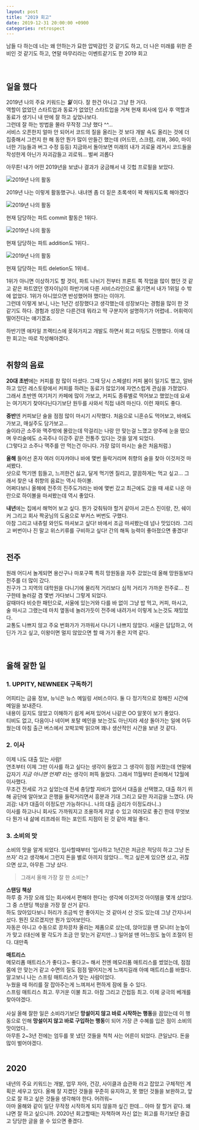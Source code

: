 ```yaml
---
layout: post
title: "2019 회고"
date: 2019-12-31 20:00:00 +0900
categories: retrospect
---
```


남들 다 하는데 너는 왜 안하는가 묘한 압박감인 것 같기도 하고, 더 나은 미래를 위한 준비인 것 같기도 하고, 연말 마무리라는 이벤트같기도 한 2019 회고
<br/>
<br/>
<br/>

## 일을 했다

2019년 나의 주요 키워드는 **_일_** 이다. 잘 한건 아니고 그냥 한 거다.  
역할이 없었던 스타트업과 동료가 없었던 스타트업을 거쳐 현재 회사에 입사 후 역할과 동료가 생기니 내 딴에 잘 하고 싶었나보다.  
그런데 잘 하는 방법을 몰라 무작정 그냥 했다 ^^...  
서비스 오픈한지 얼마 안 되어서 코드의 질을 올리는 것 보다 개발 속도 올리는 것에 더 집중해서 그런지 한 해 동안 뭔가 많이 만들긴 했는데 (어드민, 스크럼, 리뷰, 360, 마이너한 기능들과 버그 수정 등등) 지금와서 돌아보면 미래의 내가 괴로울 레거시 코드들을 작성한게 아닌가 자괴감들고 괴로워... 벌써 괴롭다

아무튼! 내가 어떤 2019년을 보냈나 결과가 궁금해서 내 깃헙 프로필을 보았다.

![2019년 나의 활동](/assets/2019-all-commit.png)

2019년 나는 이렇게 활동했구나. 내녀엔 좀 더 짙은 초록색이 꽉 채워지도록 해야겠다

![2019년 나의 활동](/assets/2019-ppfront-commit.png)

현재 담당하는 파트 commit 활동은 1위다.

![2019년 나의 활동](/assets/2019-ppfront-addition.png)

현재 담당하는 파트 addition도 1위다..

![2019년 나의 활동](/assets/2019-ppfront-deletion.png)

현재 담당하는 파트 deletion도 1위네..

1위가 아니면 이상하기도 할 것이, 파트 나뉘기 전부터 프론트 쪽 작업을 많이 했던 것 같고 같은 파트였던 영자이님이 하반기에 다른 서비스라인으로 옮기면서 내가 1위일 수 밖에 없었다. 1위가 아니었으면 반성했어야 했다는 이야기.  
그런데 이렇게 보니, 나는 1년간 성장했다고 생각했는데 성장보다는 경험을 많이 한 것 같기도 하다. 경험과 성장은 다른건데 뭐라고 딱 구분지어 설명하기가 어렵네.. 어휘력이 떨어진다는 얘기겠죠.

하반기엔 애자일 프랙티스에 꽂혀가지고 개발도 하면서 회고 미팅도 진행했다. 이에 대한 회고는 따로 작성해야겠다.
<br/>
<br/>

## 취향의 음료

**20대 초반**에는 커피를 참 많이 마셨다. 그때 당시 스페셜티 커피 붐이 일기도 했고, 알바하고 있던 레스토랑에서 커피를 하려는 동료가 많았기에 자연스럽게 관심을 가졌었다. 그래서 초반엔 여기저기 카페에 많이 가보고, 커피도 종류별로 먹어보고 했었는데 요새는 여기저기 찾아다닌다기보단 원두를 사와서 직접 내려 마신다. 이런 재미도 좋다.

**중반**엔 커피보단 술을 점점 많이 마시기 시작했다. 처음으로 니혼슈도 먹어보고, 바에도 가보고, 매실주도 담가보고…  
술이라곤 소주와 맥주밖에 몰랐는데 막걸리는 나랑 안 맞는걸 느꼈고 양주에 눈을 떴으며 우리술에도 소곡주나 이강주 같은 전통주 있다는 것을 알게 되었다.  
(그렇다고 소주나 맥주를 안 먹는건 아니다. 가장 많이 마시는 술은 처음처럼.)

**올해** 들어선 혼자 여러 이자캬야나 바에 몇번 들락거리며 취향의 술을 찾아 이것저것 마셔봤다.  
샷으로 먹기엔 힘들고, 느끼한건 싫고, 달게 먹기엔 질리고, 깔끔하게는 먹고 싶고… 그래서 찾은 내 취향의 음료는 역시 하이볼.  
어쩌다보니 올해에 전주의 진주도가라는 바에 몇번 갔고 최근에도 갔을 때 새로 나온 아란으로 하이볼을 마셔봤는데 역시 좋았다.

**내년**에는 집에서 해먹어 보고 싶다. 뭔가 갖춰둬야 할거 같아서 고든스 진이랑, 잔, 쉐이커 그리고 회사 짝궁님의 도움으로 부커스 버번도 구했다.  
아참 그리고 내츄럴 와인도 마셔보고 싶다! 바에서 조금 마셔봤는데 넘나 맛있더라. 그리고 버번이나 진 말고 위스키류를 구비하고 싶다! 간의 해독 능력이 좋아졌으면 좋겠다!
<br/>
<br/>

## 전주

원래 어디서 놀게되면 용산구나 마포구쪽 특히 망원동을 자주 갔었는데 올해 망원동보다 전주를 더 많이 갔다.  
친구가 그 지역의 대학원을 다니기에 물리적 거리보다 심적 거리가 가까운 전주로... 친구한테 놀러갈 겸 몇번 가다보니 그렇게 되었다.  
갈때마다 비슷한 패턴으로, 서울에 있는거와 다를 바 없이 그냥 밥 먹고, 커피, 마시고, 술 마시고 그랬는데 마치 옆동네 놀러가듯이 전주에 내려가서 이렇게 노는것도 재밌었다.  
교통도 나쁘지 않고 주요 번화가가 가까워서 다니기 나쁘지 않았다. 서울은 답답하고, 어딘가 가고 싶고, 이왕이면 멀지 않았으면 할 때 가기 좋은 지역 같다.  
<br/>
<br/>

## 올해 잘한 일

### 1. UPPITY, NEWNEEK 구독하기

어피티는 금융 정보, 뉴닉은 뉴스 메일링 서비스이다. 둘 다 정기적으로 정해진 시간에 메일을 보내준다.  
내용이 길지도 않았고 이해하기 쉽게 써져 있어서 나같은 OO 알못이 보기 좋았다.  
티비도 없고, 다음이나 네이버 포탈 메인을 보는것도 아닌지라 세상 돌아가는 일에 어두웠는데 아침 출근 버스에서 꼬박꼬박 읽으며 꽤나 생산적인 시간을 보낸 것 같다.

### 2. 이사

이제 나도 대출 있는 사람!  
연초부터 이제 그만 이사를 하고 싶다는 생각이 들었고 그 생각이 점점 커졌는데 연말에 갑자기 _지금 아니면 언제?_ 라는 생각이 퍼뜩 들었다. 그래서 11월부터 준비해서 12월에 이사했다.  
무조건 전세로 가고 싶었는데 전세 충당할 자비가 없어서 대출을 선택했고, 대출 하기 위해 공단에 알아보고 은행을 들락거리면서 흥분과 기대 그리고 묘한 자괴감을 느꼈다.
(자괴감: 내가 대출이 이정도만 가능하다니.. 나의 대출 금리가 이정도라니..)  
이사를 하고나니 회사도 가까워지고 조용하게 지낼 수 있고 여러모로 좋긴 한데 무엇보다 뭔가 내 삶에 리프레쉬 하는 포인트 지점이 된 것 같아 제일 좋다.

### 3. 소비의 맛

소비의 맛을 알게 되었다. 입사할때부터 ‘입사하고 1년간은 저금은 적당히 하고 그냥 돈 쓰자’ 라고 생각해서 그런지 돈을 별로 아끼지 않았다…
먹고 싶은게 있으면 샀고, 귀찮으면 샀고, 아무튼 그냥 샀다.

> 그래서 올해 가장 잘 한 소비는?

**스탠딩 책상**  
하루 중 가장 오래 있는 회사에서 편해야 한다는 생각에 이것저것 아이템을 몇개 샀었다. 그 중 스탠딩 책상을 가장 잘 산거 같다.  
하도 앉아있다보니 허리가 조금씩 안 좋아지는 것 같아서 산 것도 있는데 그냥 간지나서 샀다. 뭔진 모르겠지만 뭔가 있어보인다.  
자동은 아니고 수동으로 끙차끙차 올리는 제품으로 샀는데, 앉아있을 땐 모니터 눈높이가 맞고 (대신에 팔 각도가 조금 안 맞는거 같지만…) 일어설 땐 어느정도 높이 조절이 된다. 대만족

**매트리스**  
메모리폼 매트리스가 좋다고~ 좋다고~ 해서 전엔 메모리폼 매트리스를 썼었는데, 점점 몸에 안 맞는거 같고 수면의 질도 점점 떨어지는게 느껴지길래 아예 매트리스를 바꿨다. 알고보니 나는 스프링 매트리스가 맞는 사람이었다.  
누웠을 때 허리를 잘 잡아주는게 느껴져서 편하게 잠에 들 수 있다.  
스프링 매트리스 최고. 무거운 이불 최고. 아참 그리고 간접등 최고. 이제 궁극의 베개를 찾아야겠다.  
<br/>
사실 올해 잘한 일은 소비라기보단 **망설이지 않고 바로 시작하는 행동**을 꼽았는데 이 행동으로 인해 **망설이지 않고 바로 구입하는 행동**이 되어 가장 큰 수혜를 입은 점이 소비의 맛이었다..  
아무튼 2~3년 전에는 엄두를 못 냈던 것들을 척척 사는 어른이 되었다. 큰일났다. 돈을 많이 벌어야겠다.
<br/>
<br/>

## 2020

내년의 주요 키워드는 개발, 업무 자아, 건강, 사이클과 습관화 라고 잡았고 구체적인 계획은 세우고 있다. 올해 잘 지켰던 것들을 꾸준히 유지하고, 못 했던 것들을 보완하고, 앞으로 잘 하고 싶은 것들을 생각해야 한다. 어려워~  
아마 올해와 같이 일단 무작정 시작하게 되지 않을까 싶긴 한데… 아마 잘 할거 같다. 왜냐면 잘 하고 싶으니까. 2020년 회고할때는 자책하며 자신 없는 회고를 하기보단 즐겁고 당당한 글을 쓸 수 있으면 좋겠다.
